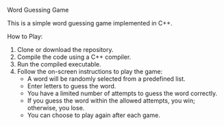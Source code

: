 Word Guessing Game

This is a simple word guessing game implemented in C++.

How to Play:

1. Clone or download the repository.
2. Compile the code using a C++ compiler.
3. Run the compiled executable.
4. Follow the on-screen instructions to play the game:
   - A word will be randomly selected from a predefined list.
   - Enter letters to guess the word.
   - You have a limited number of attempts to guess the word correctly.
   - If you guess the word within the allowed attempts, you win; otherwise, you lose.
   - You can choose to play again after each game.
